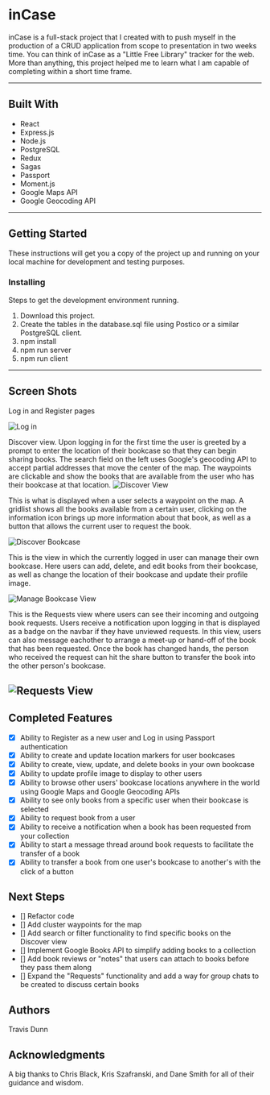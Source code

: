 # inCase 
inCase is a full-stack project that I created with to push myself in the production of a CRUD application from scope to presentation in two weeks time.  You can think of inCase as a "Little Free Library" tracker for the web.  More than anything, this project helped me to learn what I am capable of completing within a short time frame.

---

## Built With
- React
- Express.js
- Node.js
- PostgreSQL
- Redux
- Sagas
- Passport
- Moment.js
- Google Maps API
- Google Geocoding API

---

## Getting Started
These instructions will get you a copy of the project up and running on your local machine for development and testing purposes. 

### Installing
Steps to get the development environment running.

1. Download this project.
2. Create the tables in the database.sql file using Postico or a similar PostgreSQL client.
3. npm install
4. npm run server
5. npm run client

---

## Screen Shots
Log in and Register pages

![Log in](https://i.imgur.com/91HTUju.jpg)

Discover view.  Upon logging in for the first time the user is greeted by a prompt to enter the location of their bookcase so that they can begin sharing books.  The search field on the left uses Google's geocoding API to accept partial addresses that move the center of the map.  The waypoints are clickable and show the books that are available from the user who has their bookcase at that location.
![Discover View](https://i.imgur.com/1mtfXb6.png)

This is what is displayed when a user selects a waypoint on the map.  A gridlist shows all the books available from a certain user, clicking on the information icon brings up more information about that book, as well as a button that allows the current user to request the book.

![Discover Bookcase](https://i.imgur.com/wcSFMpF.jpg)

This is the view in which the currently logged in user can manage their own bookcase.  Here users can add, delete, and edit books from their bookcase, as well as change the location of their bookcase and update their profile image.

![Manage Bookcase View](https://i.imgur.com/ptEk9KS.jpg)

This is the Requests view where users can see their incoming and outgoing book requests.  Users receive a notification upon logging in that is displayed as a badge on the navbar if they have unviewed requests.  In this view, users can also message eachother to arrange a meet-up or hand-off of the book that has been requested.  Once the book has changed hands, the person who received the request can hit the share button to transfer the book into the other person's bookcase.

![Requests View](https://i.imgur.com/na4F0dW.png)
---
## Completed Features
- [x] Ability to Register as a new user and Log in using Passport authentication
- [x] Ability to create and update location markers for user bookcases
- [x] Ability to create, view, update, and delete books in your own bookcase 
- [x] Ability to update profile image to display to other users
- [x] Ability to browse other users' bookcase locations anywhere in the world using Google Maps and Google Geocoding APIs
- [x] Ability to see only books from a specific user when their bookcase is selected
- [x] Ability to request book from a user
- [x] Ability to receive a notification when a book has been requested from your collection
- [x] Ability to start a message thread around book requests to facilitate the transfer of a book
- [x] Ability to transfer a book from one user's bookcase to another's with the click of a button

## Next Steps
- [] Refactor code
- [] Add cluster waypoints for the map
- [] Add search or filter functionality to find specific books on the Discover view
- [] Implement Google Books API to simplify adding books to a collection
- [] Add book reviews or "notes" that users can attach to books before they pass them along
- [] Expand the "Requests" functionality and add a way for group chats to be created to discuss certain books

## Authors
Travis Dunn

## Acknowledgments
A big thanks to Chris Black, Kris Szafranski, and Dane Smith for all of their guidance and wisdom.







